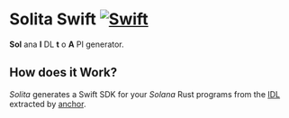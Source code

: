 # Solita Swift [![Swift](https://github.com/metaplex-foundation/solita-swift/actions/workflows/swift.yml/badge.svg)](https://github.com/metaplex-foundation/solita-swift/actions/workflows/swift.yml)

**Sol** ana **I** DL **t** o **A** PI generator.

## How does it Work?

_Solita_ generates a Swift SDK for your _Solana_ Rust programs from the [IDL](https://en.wikipedia.org/wiki/Interface_description_language) extracted by
[anchor](https://github.com/project-serum/anchor).
